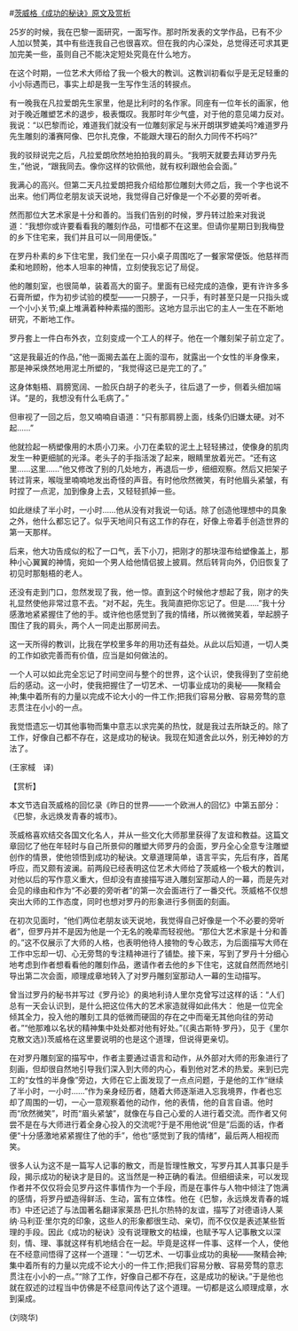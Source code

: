 #[茨威格《成功的秘诀》原文及赏析](https://www.vrrw.net/wx/12006.html)

25岁的时候，我在巴黎一面研究，一面写作。那时所发表的文学作品，已有不少人加以赞美，其中有些连我自己也很喜欢。但在我的内心深处，总觉得还可求其更加完美一些，虽则自己不能决定短处究竟在什么地方。

在这个时期，一位艺术大师给了我一个极大的教训。这教训初看似乎是无足轻重的小小际遇而已，事实上却是我一生写作生活的转捩点。

有一晚我在凡拉爱朗先生家里，他是比利时的名作家。同座有一位年长的画家，他对于晚近雕塑艺术的退步，极表慨叹。我那时年少气盛，对于他的意见竭力反对。我说：“以巴黎而论，难道我们就没有一位雕刻家足与米开朗琪罗媲美吗?难道罗丹先生雕刻的潘赛阿像、巴尔扎克像，不能跟大理石的耐久力同传不朽吗?”

我的驳辩说完之后，凡拉爱朗欣然地拍拍我的肩头。“我明天就要去拜访罗丹先生，”他说，“跟我同去。像你这样的钦佩他，就有权利跟他会会面。”

我满心的高兴。但第二天凡拉爱朗把我介绍给那位雕刻大师之后，我一个字也说不出来。他们两位老朋友谈天说地，我觉得自己好像是一个不必要的旁听者。



然而那位大艺术家是十分和善的。当我们告别的时候，罗丹转过脸来对我说道：“我想你或许要看看我的雕刻作品，可惜都不在这里。但请你星期日到我梅登的乡下住宅来，我们并且可以一同用便饭。”

在罗丹朴素的乡下住宅里，我们坐在一只小桌子周围吃了一餐家常便饭。他慈祥而柔和地顾盼，他本人坦率的神情，立刻使我忘记了局促。

他的雕刻室，也很简单，装着高大的窗子。里面有已经完成的造像，更有许许多多石膏所塑，作为初步试验的模型——一只膀子，一只手，有时甚至只是一只指头或一个小小关节;桌上堆满着种种素描的图形。这地方显示出它的主人一生在不断地研究，不断地工作。

罗丹套上一件白布外衣，立刻变成一个工人的样子。他在一个雕刻架子前立定了。

“这是我最近的作品，”他一面揭去盖在上面的湿布，就露出一个女性的半身像来，那是神采焕然地用泥土所塑的，“我觉得这已是完工的了。”

这身体魁梧、肩膀宽阔、一脸灰白胡子的老头子，往后退了一步，侧着头细加端详。“是的，我想没有什么毛病了。”

但审视了一回之后，忽又喃喃自语道：“只有那肩膀上面，线条仍旧嫌太硬。对不起……”

他就捡起一柄塑像用的木质小刀来。小刀在柔软的泥土上轻轻拂过，使像身的肌肉发生一种更细腻的光泽。老头子的手指活泼了起来，眼睛里放着光芒。“还有这里……这里……”他又修改了别的几处地方，再退后一步，细细观察。然后又把架子转过背来，喉咙里喃喃地发出奇怪的声音。有时他欣然微笑，有时他眉头紧皱，有时捏了一点泥，加到像身上去，又轻轻抓掉一些。

如此继续了半小时，一小时……他从没有对我说一句话。除了创造他理想中的具象之外，他什么都忘记了。似乎天地间只有这工作的存在，好像上帝着手创造世界的第一天那样。

后来，他大功告成似的松了一口气，丢下小刀，把刚才的那块湿布给塑像盖上，那种小心翼翼的神情，宛如一个男人给他情侣披上披肩。然后转背向外，仍旧恢复了初见时那魁梧的老人。

还没有走到门口，忽然发现了我，他一惊。直到这个时候他才想起了我，刚才的失礼显然使他非常过意不去。“对不起，先生。我简直把你忘记了。但是……”我十分感激地紧紧握住了他的手。或许他也感觉到了我的情绪，所以微微笑着，举起膀子围住了我的肩头，两个人一同走出那房间去。

这一天所得的教训，比我在学校里多年的用功还有益处。从此以后知道，一切人类的工作如欲完善而有价值，应当是如何做法的。

一个人可以如此完全忘记了时间空间与整个的世界，这个认识，使我得到了空前绝后的感动。这一小时，使我把握住了一切艺术、一切事业成功的奥秘——聚精会神;集中着所有的力量以完成不论大小的一件工作;把我们容易分散、容易旁骛的意志贯注在小小的一点。

我觉悟遗忘一切其他事物而集中意志以求完美的热忱，就是我过去所缺乏的。除了工作，好像自己都不存在，这是成功的秘诀。我现在知道舍此以外，别无神妙的方法了。

(王家棫　译)

【赏析】

本文节选自茨威格的回忆录《昨日的世界——一个欧洲人的回忆》中第五部分： 《巴黎，永远焕发青春的城市》。

茨威格喜欢结交各国文化名人，并从一些文化大师那里获得了友谊和教益。这篇文章回忆了他在年轻时与自己所景仰的雕塑大师罗丹的会面，罗丹全心全意专注雕塑创作的情景，使他领悟到成功的秘诀。文章道理简单，语言平实，先后有序，首尾呼应，而又颇有波澜。前两段已经表明这位艺术大师给了茨威格一个极大的教训，对他以后的写作意义重大，但却没有直接描写进入雕刻室那动人的一幕，而是先对会见的缘由和作为“不必要的旁听者”的第一次会面进行了一番交代。茨威格不仅想突出大师的工作态度，同时也想对罗丹的形象进行多侧面的刻画。

在初次见面时，“他们两位老朋友谈天说地，我觉得自己好像是一个不必要的旁听者”，但罗丹并不是因为他是一个无名的晚辈而轻视他。“那位大艺术家是十分和善的。”这不仅展示了大师的人格，也表明他待人接物的专心致志，为后面描写大师在工作中忘却一切、心无旁骛的专注精神进行了铺垫。接下来，写到了罗丹十分细心地考虑到作者想看看他的雕刻作品，邀请作者去他的乡下住宅，这就自然而然地引导出第二次会面，顺理成章地转入了对罗丹雕刻室那动人一幕的生动描写。

曾当过罗丹的秘书并写过《罗丹论》的奥地利诗人里尔克曾写过这样的话：“人们总有一天会认识到，是什么把这位伟大的艺术家造就得如此伟大： 他是一位完全倾其全力，投入他的雕刻工具的低微而硬固的存在之中而毫无其他向往的劳动者。”“他那难以名状的精神集中处处都对他有好处。”(《奥古斯特·罗丹》，见于《里尔克散文选》)茨威格在这里要说明的也是这个道理，但说得更亲切。

在对罗丹雕刻室的描写中，作者主要通过语言和动作，从外部对大师的形象进行了刻画，但却很自然地引导我们深入到大师的内心，看到他对艺术的热爱。来到已完工的“女性的半身像”旁边，大师在它上面发现了一点点问题，于是他的工作“继续了半小时，一小时……”作为亲身经历者，随着大师逐渐进入忘我境界，作者也忘却了周围的一切，一心一意观察着他的动作，他的表情，他的自言自语。他时而“欣然微笑”，时而“眉头紧皱”，就像在与自己心爱的人进行着交流。而作者又何尝不是在与大师进行着全身心投入的交流呢?于是不用他说“但是”后面的话，作者便“十分感激地紧紧握住了他的手”，他也“感觉到了我的情绪”，最后两人相视而笑。

很多人认为这不是一篇写人记事的散文，而是哲理性散文，写罗丹其人其事只是手段，揭示成功的秘诀才是目的。这当然是一种正确的看法。但细细读来，可以发现作者并不仅仅将会见罗丹这件事情作为一个手段，而是在事件与人物中倾注了饱满的感情，将罗丹塑造得鲜活、生动，富有立体性。他在《巴黎，永远焕发青春的城市》中还记述了与法国著名翻译家莱昂·巴扎尔热特的友谊，描写了对德语诗人莱纳·马利亚·里尔克的印象，这些人的形象都很生动、亲切，而不仅仅是表述某些哲理的手段。因此《成功的秘诀》没有说理散文的枯燥，也赋予写人记事散文以深刻，情、理、事就这样有机地结合在一起。毕竟是这样一件事、这样一个人，使他在不经意间悟得了这样一个道理：“一切艺术、一切事业成功的奥秘——聚精会神;集中着所有的力量以完成不论大小的一件工作;把我们容易分散、容易旁骛的意志贯注在小小的一点。”“除了工作，好像自己都不存在，这是成功的秘诀。”于是他也就在叙述的过程当中仿佛是不经意间传达了这个道理。一切都是这么顺理成章，水到渠成。

(刘晓华)

